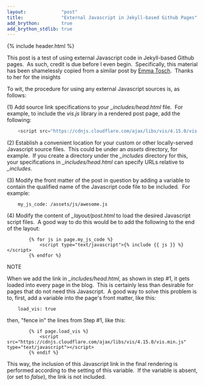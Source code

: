 ```yaml
---
layout:             "post"
title:              "External Javascript in Jekyll-based Github Pages"
add_brython:        true
add_brython_stdlib: true
---
```


{% include header.html %}

This post is a test of using external Javascript code in Jekyll-based Github pages.&nbsp;  As such, credit is due before I even begin.&nbsp; 
Specifically, this material has been shamelessly copied from a similar post by [Emma Tosch](http://blog.emmatosch.com/2016/03/09/using-custom-javascript-in-jekyll-blogs.html).&nbsp; 
Thanks to her for the insights

To wit, the procedure for using any external Javascript sources is, as follows:

(1) Add source link specifications to your *_includes/head.html* file.&nbsp; For example, to include the *vis.js* library in a rendered post page, add the following:

```javascript
    <script src="https://cdnjs.cloudflare.com/ajax/libs/vis/4.15.0/vis.min.js" type="text/javascript"></script>
```

(2) Establish a convenient location for your custom or other locally-served Javascript source files.&nbsp; This could be under an *assets* directory, for example.&nbsp; 
If you create a directory under the *_includes* directory for this, your specifications in *_includes/head.html* can specify URLs relative to *_includes*.

(3) Modify the front matter of the post in question by adding a variable to contain the qualified name of the Javascript code file to be included.&nbsp; For example:

        my_js_code: /assets/js/awesome.js
 
(4) Modify the content of *_layout/post.html* to load the desired Javascript script files.&nbsp; A good way to do this would be to add the following to the end of the layout:

```
        {% for js in page.my_js_code %}
            <script type="text/javascript">{% include {{ js }} %}</script>
        {% endfor %}
```
 
NOTE

When we add the link in *_includes/head.html*, as shown in step #1, it gets loaded into every page in the blog.&nbsp; 
This is certainly less than desirable for pages that do not need this Javascript.&nbsp; 
A good way to solve this problem is to, first, add a variable into the page's front matter, like this:

        load_vis: true

then, "fence in" the lines from Step #1, like this:

```
        {% if page.load_vis %}
            <script src="https://cdnjs.cloudflare.com/ajax/libs/vis/4.15.0/vis.min.js" type="text/javascript"></script>
        {% endif %}
```         
This way, the inclusion of this Javascript link in the final rendering is performed according to the setting of this variable.&nbsp; 
If the variable is absent, (or set to *false*), the link is not included.
